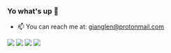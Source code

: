 ### Yo what's up 👋

- 📫 You can reach me at: gianglen@protonmail.com

<img src="https://c.tenor.com/FRz23RMaef8AAAAC/blue-divider.gif">
<img src="https://github-readme-stats.vercel.app/api?username=netgian&show_icons=true&theme=tokyonight">
<img src="https://c.tenor.com/FRz23RMaef8AAAAC/blue-divider.gif">
<img src="https://github-readme-stats.vercel.app/api/top-langs/?username=netgian&show_icons=true&theme=tokyonight&layout=compact&langs_count=8">
